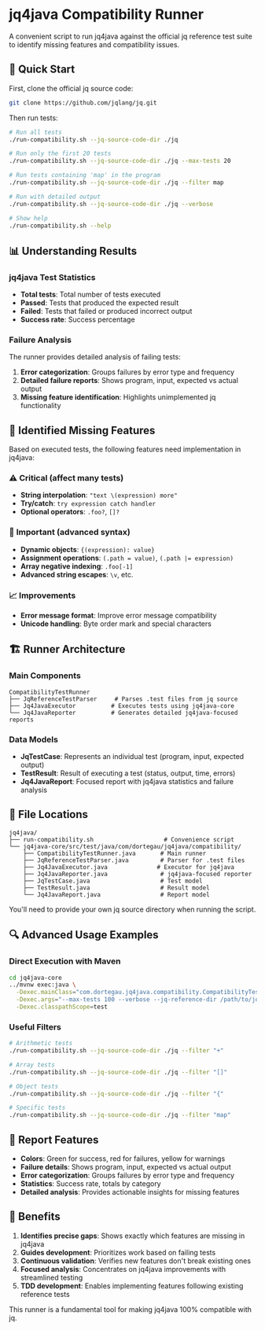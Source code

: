 # jq4java Compatibility Runner

A convenient script to run jq4java against the official jq reference test suite to identify missing features and compatibility issues.

## 🚀 Quick Start

First, clone the official jq source code:
```bash
git clone https://github.com/jqlang/jq.git
```

Then run tests:
```bash
# Run all tests
./run-compatibility.sh --jq-source-code-dir ./jq

# Run only the first 20 tests
./run-compatibility.sh --jq-source-code-dir ./jq --max-tests 20

# Run tests containing 'map' in the program
./run-compatibility.sh --jq-source-code-dir ./jq --filter map

# Run with detailed output
./run-compatibility.sh --jq-source-code-dir ./jq --verbose

# Show help
./run-compatibility.sh --help
```

## 📊 Understanding Results

### jq4java Test Statistics
- **Total tests**: Total number of tests executed
- **Passed**: Tests that produced the expected result
- **Failed**: Tests that failed or produced incorrect output
- **Success rate**: Success percentage

### Failure Analysis
The runner provides detailed analysis of failing tests:

1. **Error categorization**: Groups failures by error type and frequency
2. **Detailed failure reports**: Shows program, input, expected vs actual output
3. **Missing feature identification**: Highlights unimplemented jq functionality

## 🎯 Identified Missing Features

Based on executed tests, the following features need implementation in jq4java:

### ⚠️ **Critical** (affect many tests)
- **String interpolation**: `"text \(expression) more"`
- **Try/catch**: `try expression catch handler`
- **Optional operators**: `.foo?`, `[]?`

### 🔧 **Important** (advanced syntax)
- **Dynamic objects**: `{(expression): value}`
- **Assignment operations**: `(.path = value)`, `(.path |= expression)`
- **Array negative indexing**: `.foo[-1]`
- **Advanced string escapes**: `\v`, etc.

### 📈 **Improvements**
- **Error message format**: Improve error message compatibility
- **Unicode handling**: Byte order mark and special characters

## 🏗️ Runner Architecture

### Main Components

```
CompatibilityTestRunner
├── JqReferenceTestParser     # Parses .test files from jq source
├── Jq4JavaExecutor          # Executes tests using jq4java-core
└── Jq4JavaReporter          # Generates detailed jq4java-focused reports
```

### Data Models
- **JqTestCase**: Represents an individual test (program, input, expected output)
- **TestResult**: Result of executing a test (status, output, time, errors)
- **Jq4JavaReport**: Focused report with jq4java statistics and failure analysis

## 📁 File Locations

```
jq4java/
├── run-compatibility.sh                    # Convenience script
└── jq4java-core/src/test/java/com/dortegau/jq4java/compatibility/
    ├── CompatibilityTestRunner.java       # Main runner
    ├── JqReferenceTestParser.java         # Parser for .test files
    ├── Jq4JavaExecutor.java              # Executor for jq4java
    ├── Jq4JavaReporter.java               # jq4java-focused reporter
    ├── JqTestCase.java                    # Test model
    ├── TestResult.java                    # Result model
    └── Jq4JavaReport.java                 # Report model
```

You'll need to provide your own jq source directory when running the script.

## 🔍 Advanced Usage Examples

### Direct Execution with Maven
```bash
cd jq4java-core
../mvnw exec:java \
  -Dexec.mainClass="com.dortegau.jq4java.compatibility.CompatibilityTestRunner" \
  -Dexec.args="--max-tests 100 --verbose --jq-reference-dir /path/to/jq/source" \
  -Dexec.classpathScope=test
```

### Useful Filters
```bash
# Arithmetic tests
./run-compatibility.sh --jq-source-code-dir ./jq --filter "+"

# Array tests
./run-compatibility.sh --jq-source-code-dir ./jq --filter "[]"

# Object tests
./run-compatibility.sh --jq-source-code-dir ./jq --filter "{"

# Specific tests
./run-compatibility.sh --jq-source-code-dir ./jq --filter "map"
```

## 🎨 Report Features

- **Colors**: Green for success, red for failures, yellow for warnings
- **Failure details**: Shows program, input, expected vs actual output
- **Error categorization**: Groups failures by error type and frequency
- **Statistics**: Success rate, totals by category
- **Detailed analysis**: Provides actionable insights for missing features

## 🎯 Benefits

1. **Identifies precise gaps**: Shows exactly which features are missing in jq4java
2. **Guides development**: Prioritizes work based on failing tests
3. **Continuous validation**: Verifies new features don't break existing ones
4. **Focused analysis**: Concentrates on jq4java improvements with streamlined testing
5. **TDD development**: Enables implementing features following existing reference tests

This runner is a fundamental tool for making jq4java 100% compatible with jq.